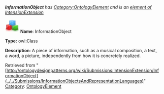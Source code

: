___InformationObject__ has [Category:OntologyElement](../../Category/OntologyElement "Category:OntologyElement") and is an [element of](../../Property/ElementOf "Property:ElementOf") [IntensionExtension](../../Submissions/IntensionExtension "Submissions:IntensionExtension")_


  




[![Class](../../images/thumb/2/27/Class.gif/45px-Class.gif)](../../Image/Class.gif "Class")
__Name__: InformationObject 


__Type:__ owl:Class 


__Description__: A piece of information, such as a musical composition, a text, a word, a picture, independently from how it is concretely realized. 





Retrieved from "[http://ontologydesignpatterns.org/wiki/Submissions:IntensionExtension/InformationObject](../../Submissions/InformationObjectsAndRepresentationLanguages)"
 [Category](http://ontologydesignpatterns.org/wiki/Special:Categories "Special:Categories"): [OntologyElement](../../Category/OntologyElement "Category:OntologyElement")